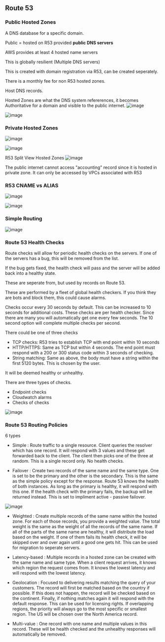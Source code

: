 ## Route 53

### Public Hosted Zones

A DNS database for a specific domain.

Public = hosted on R53 provided **public DNS servers**

AWS provides at least 4 hosted name servers

This is globally resilient (Multiple DNS servers)

This is created with domain registration via R53, can be created seperately.

There is a monthly fee for non R53 hosted zones.

Host DNS records.

Hosted Zones are what the DNS system refererences, it becomes Authoritative
for a domain and visible to the public internet.
![image](https://user-images.githubusercontent.com/88237437/159875334-5046f424-e0e5-4822-b3fa-0bfc8d2248f8.png)


![image](https://user-images.githubusercontent.com/88237437/159615159-898748f3-e254-4f4d-b8d2-832280e6740c.png)

### Private Hosted Zones

![image](https://user-images.githubusercontent.com/88237437/159615421-d9063143-8ba3-46a0-9320-3cb23e2fefb6.png)

![image](https://user-images.githubusercontent.com/88237437/159615586-1db46923-daf7-4870-ae30-dee03c79df53.png)

R53 Split View Hosted Zones
![image](https://user-images.githubusercontent.com/88237437/159615764-99c0f6d6-53d2-49af-92f7-610819a5c6e7.png)

The public internet cannot access "accounting" record since it is hosted in private zone. It can only be accessed by VPCs associated with R53

### R53 CNAME vs ALIAS
![image](https://user-images.githubusercontent.com/88237437/159616099-ff96ce84-ea5c-4682-8686-a2f91e2472da.png)

![image](https://user-images.githubusercontent.com/88237437/159616331-49b23cd6-7646-4707-815f-83ddf004a1ac.png)

### Simple Routing
![image](https://user-images.githubusercontent.com/88237437/159616580-64eb6c2c-0157-4b79-b199-72e83564581f.png)

### Route 53 Health Checks

Route checks will allow for periodic health checks on the servers.
If one of the servers has a bug, this will be removed from the list.

If the bug gets fixed, the health check will pass and the server will be
added back into a healthy state.

These are seperate from, but used by records on Route 53.

These are performed by a fleet of global health checkers. If you think
they are bots and block them, this could cause alarms.

Checks occur every 30 seconds by default. This can be increased to 10 seconds
for additional costs. These checks are per health checker. Since there are many
you will automatically get one every few seconds. The 10 second option will
complete multiple checks per second.

There could be one of three checks

- TCP checks: R53 tries to establish TCP with end point within 10 seconds
- HTTP/HTTPS: Same as TCP but within 4 seconds. The end point must respond
with a 200 or 300 status code within 3 seconds of checking.
- String matching: Same as above, the body must have a string within the first
5120 bytes. This is chosen by the user.

It will be deemed healthy or unhealthy.

There are three types of checks.

- Endpoint checks
- Cloudwatch alarms
- Checks of checks

![image](https://user-images.githubusercontent.com/88237437/159914378-f52b53f8-892f-4b1d-a8b0-c7cb0967b096.png)

### Route 53 Routing Policies

6 types

- Simple : Route traffic to a single resource. Client queries the resolver
which has one record. It will respond with 3 values and these get forwarded
back to the client. The client then picks one of the three at random.
This is a single record only. No health checks.

- Failover : Create two records of the same name and the same type. One
is set to be the primary and the other is the secondary. This is the same
as the simple policy except for the response. Route 53 knows the health of
both instances. As long as the primary is healthy, it will respond with
this one. If the health check with the primary fails, the backup will be
returned instead. This is set to impliment active - passive failover.

![image](https://user-images.githubusercontent.com/88237437/159914792-6f8c03b1-05ed-4214-b2ef-155468824599.png)


- Weighted : Create multiple records of the same name within the hosted zone.
For each of those records, you provide a weighted value. The total weight
is the same as the weight of all the records of the same name. If all of the
parts of the same name are healthy, it will distribute the load based
on the weight. If one of them fails its health check, it will be skipped over
and over again until a good one gets hit. This can be used for migration
to seperate servers.

- Latency-based : Multiple records in a hosted zone can be created with
the same name and same type. When a client request arrives, it knows which
region the request comes from. It knows the lowest latency and will respond
with the lowest latency.

- Geolocation : Focused to delivering results matching the query of your
customers. The record will first be matched based on the country if possible.
If this does not happen, the record will be checked based on the continent.
Finally, if nothing matches again it will respond with the default response.
This can be used for licensing rights. If overlapping regions,
the priority will always go to the most specific or smallest region. The US
will be chosen over the North America record.

- Multi-value : One record with one name and multiple values in this record.
These will be health checked and the unhealthy responses will automatically
be removed.

